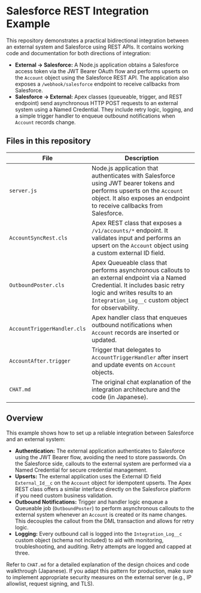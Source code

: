# Salesforce REST Integration Example

This repository demonstrates a practical bidirectional integration between an external system and Salesforce using REST APIs. It contains working code and documentation for both directions of integration:

* **External → Salesforce:** A Node.js application obtains a Salesforce access token via the JWT Bearer OAuth flow and performs upserts on the `Account` object using the Salesforce REST API. The application also exposes a `/webhook/salesforce` endpoint to receive callbacks from Salesforce.
* **Salesforce → External:** Apex classes (queueable, trigger, and REST endpoint) send asynchronous HTTP POST requests to an external system using a Named Credential. They include retry logic, logging, and a simple trigger handler to enqueue outbound notifications when `Account` records change.

## Files in this repository

| File | Description |
| --- | --- |
| `server.js` | Node.js application that authenticates with Salesforce using JWT bearer tokens and performs upserts on the `Account` object. It also exposes an endpoint to receive callbacks from Salesforce. |
| `AccountSyncRest.cls` | Apex REST class that exposes a `/v1/accounts/*` endpoint. It validates input and performs an upsert on the `Account` object using a custom external ID field. |
| `OutboundPoster.cls` | Apex Queueable class that performs asynchronous callouts to an external endpoint via a Named Credential. It includes basic retry logic and writes results to an `Integration_Log__c` custom object for observability. |
| `AccountTriggerHandler.cls` | Apex handler class that enqueues outbound notifications when `Account` records are inserted or updated. |
| `AccountAfter.trigger` | Trigger that delegates to `AccountTriggerHandler` after insert and update events on `Account` objects. |
| `CHAT.md` | The original chat explanation of the integration architecture and the code (in Japanese). |

## Overview

This example shows how to set up a reliable integration between Salesforce and an external system:

- **Authentication:** The external application authenticates to Salesforce using the JWT Bearer flow, avoiding the need to store passwords. On the Salesforce side, callouts to the external system are performed via a Named Credential for secure credential management.
- **Upserts:** The external application uses the External ID field `External_Id__c` on the `Account` object for idempotent upserts. The Apex REST class offers a similar interface directly on the Salesforce platform if you need custom business validation.
- **Outbound Notifications:** Trigger and handler logic enqueue a Queueable job (`OutboundPoster`) to perform asynchronous callouts to the external system whenever an `Account` is created or its name changes. This decouples the callout from the DML transaction and allows for retry logic.
- **Logging:** Every outbound call is logged into the `Integration_Log__c` custom object (schema not included) to aid with monitoring, troubleshooting, and auditing. Retry attempts are logged and capped at three.

Refer to `CHAT.md` for a detailed explanation of the design choices and code walkthrough (Japanese). If you adapt this pattern for production, make sure to implement appropriate security measures on the external server (e.g., IP allowlist, request signing, and TLS).